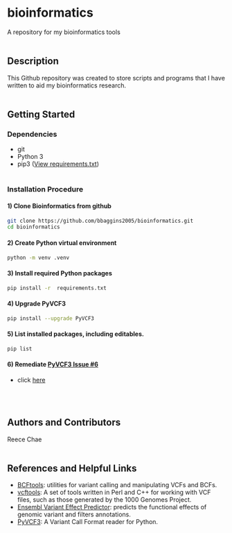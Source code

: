 # bioinformatics 
A repository for my bioinformatics tools
<br><br>
## Description
This Github repository was created to store scripts and programs that I have written to aid my bioinformatics research.
<br><br>
## Getting Started
### Dependencies
* git
* Python 3
* pip3 ([View requirements.txt](https://github.com/bbaggins2005/bioinformatics/blob/main/requirements.txt))
<br><br>
### Installation Procedure

#### 1) Clone Bioinformatics from github
```bash
git clone https://github.com/bbaggins2005/bioinformatics.git
cd bioinformatics 
```

#### 2) Create Python virtual environment
```bash
python -m venv .venv
```

#### 3) Install required Python packages
```bash
pip install -r  requirements.txt
```

#### 4) Upgrade PyVCF3
```bash
pip install --upgrade PyVCF3
```

#### 5) List installed packages, including editables.
```bash
pip list
```

#### 6) Remediate [PyVCF3 Issue #6](https://github.com/dridk/PyVCF3/issues/6)
* click [here](https://github.com/bbaggins2005/bioinformatics/blob/main/docs/PyVCF3_Issue6.md)

<br><br>
## Authors and Contributors
Reece Chae
<br><br>
## References and Helpful Links
* [BCFtools](https://github.com/samtools/bcftools): utilities for variant calling and manipulating VCFs and BCFs.
* [vcftools](https://github.com/vcftools/vcftools): A set of tools written in Perl and C++ for working with VCF files, such as those generated by the 1000 Genomes Project.
* [Ensembl Variant Effect Predictor](https://github.com/Ensembl/ensembl-vep): predicts the functional effects of genomic variant and filters annotations.
* [PyVCF3](https://github.com/dridk/PyVCF3): A Variant Call Format reader for Python.